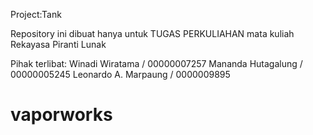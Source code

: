 Project:Tank

Repository ini dibuat hanya untuk TUGAS PERKULIAHAN mata kuliah Rekayasa Piranti Lunak

Pihak terlibat:
Winadi Wiratama 	 / 00000007257
Mananda Hutagalung 	 / 00000005245
Leonardo A. Marpaung / 0000009895

# vaporworks
